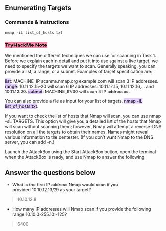 ##  Enumerating Targets 

### Commands & Instructions

	nmap -iL list_of_hosts.txt
	

### <mark style="background: #FF5582A6;">TryHackMe Note
</mark>

We mentioned the different techniques we can use for scanning in Task 1. Before we explain each in detail and put it into use against a live target, we need to specify the targets we want to scan. Generally speaking, you can provide a list, a range, or a subnet. Examples of target specification are:

<mark style="background: #D2B3FFA6;">list</mark>: MACHINE_IP scanme.nmap.org example.com will scan 3 IP addresses.
<mark style="background: #D2B3FFA6;">range</mark>: 10.11.12.15-20 will scan 6 IP addresses: 10.11.12.15, 10.11.12.16,… and 10.11.12.20.
<mark style="background: #D2B3FFA6;">subnet</mark>: MACHINE_IP/30 will scan 4 IP addresses.

You can also provide a file as input for your list of targets, <mark style="background: #D2B3FFA6;">nmap -iL list_of_hosts.txt</mark>.

If you want to check the list of hosts that Nmap will scan, you can use nmap -sL TARGETS. This option will give you a detailed list of the hosts that Nmap will scan without scanning them; however, Nmap will attempt a reverse-DNS resolution on all the targets to obtain their names. Names might reveal various information to the pentester. (If you don’t want Nmap to the DNS server, you can add -n.)

Launch the AttackBox using the Start AttackBox button, open the terminal when the AttackBox is ready, and use Nmap to answer the following.

## Answer the questions below

- What is the first IP address Nmap would scan if you provided 10.10.12.13/29 as your target?
> 10.10.12.8

- How many IP addresses will Nmap scan if you provide the following range 10.10.0-255.101-125? 
> 6400
